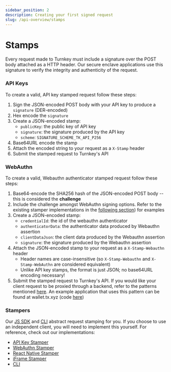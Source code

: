 ```yaml
---
sidebar_position: 2
description: Creating your first signed request
slug: /api-overview/stamps
---
```


# Stamps

Every request made to Turnkey must include a signature over the POST body attached as a HTTP header. Our secure enclave applications use this signature to verify the integrity and authenticity of the request.

### API Keys

To create a valid, API key stamped request follow these steps:

1. Sign the JSON-encoded POST body with your API key to produce a `signature` (DER-encoded)
2. Hex encode the `signature`
3. Create a JSON-encoded stamp:
   - `publicKey`: the public key of API key
   - `signature`: the signature produced by the API key
   - `scheme`: `SIGNATURE_SCHEME_TK_API_P256`
4. Base64URL encode the stamp
5. Attach the encoded string to your request as a `X-Stamp` header
6. Submit the stamped request to Turnkey's API

### WebAuthn

To create a valid, Webauthn authenticator stamped request follow these steps:

1. Base64-encode the SHA256 hash of the JSON-encoded POST body -- this is considered the **challenge**
2. Include the challenge amongst WebAuthn signing options. Refer to the existing stamper implementations in the [following section](#stampers)) for examples
3. Create a JSON-encoded stamp:
   - `credentialId`: the id of the webauthn authenticator
   - `authenticatorData`: the authenticator data produced by Webauthn assertion
   - `clientDataJson`: the client data produced by the Webauthn assertion
   - `signature`: the signature produced by the Webauthn assertion
4. Attach the JSON-encoded stamp to your request as a `X-Stamp-Webauthn` header
   - Header names are case-insensitive (so `X-Stamp-Webauthn` and `X-Stamp-WebAuthn` are considered equivalent)
   - Unlike API key stamps, the format is just JSON; no base64URL encoding necessary!
5. Submit the stamped request to Turnkey's API. If you would like your client request to be proxied through a backend, refer to the patterns mentioned [here](../../documentation/features/passkeys/integration.md#proxying-signed-requests). An example application that uses this pattern can be found at wallet.tx.xyz (code [here](https://github.com/tkhq/demo-passkey-wallet/))

### Stampers

Our [JS SDK](https://github.com/tkhq/sdk) and [CLI](https://github.com/tkhq/tkcli) abstract request stamping for you. If you choose to use an independent client, you will need to implement this yourself. For reference, check out our implementations:

- [API Key Stamper](https://github.com/tkhq/sdk/blob/main/packages/api-key-stamper)
- [WebAuthn Stamper](https://github.com/tkhq/sdk/blob/main/packages/webauthn-stamper)
- [React Native Stamper](https://github.com/tkhq/sdk/tree/main/packages/react-native-passkey-stamper)
- [iFrame Stamper](https://github.com/tkhq/sdk/tree/main/packages/iframe-stamper)
- [CLI](https://github.com/tkhq/tkcli/blob/main/src/cmd/turnkey/pkg/request.go)
